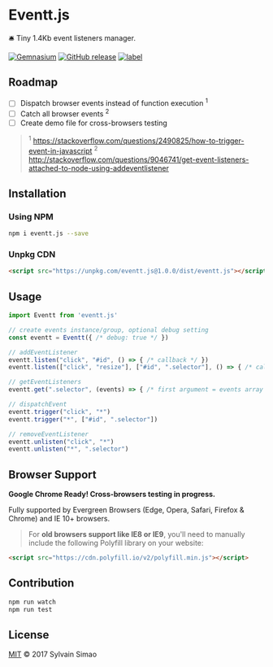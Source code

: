 # Eventt.js

🛎️ Tiny 1.4Kb event listeners manager.

[![Gemnasium](https://img.shields.io/gemnasium/maoosi/eventt.js.svg)](https://github.com/maoosi/eventt.js) [![GitHub release](https://img.shields.io/github/release/maoosi/eventt.js.svg)](https://github.com/maoosi/eventt.js)  [![label](https://img.shields.io/github/issues-raw/badges/maoosi/eventt.js.svg)](https://github.com/maoosi/eventt.js)


## Roadmap

- [ ] Dispatch browser events instead of function execution <sup>1</sup>
- [ ] Catch all browser events <sup>2</sup>
- [ ] Create demo file for cross-browsers testing

> <sup>1</sup> https://stackoverflow.com/questions/2490825/how-to-trigger-event-in-javascript
> <sup>2</sup> http://stackoverflow.com/questions/9046741/get-event-listeners-attached-to-node-using-addeventlistener


## Installation

### Using NPM

```bash
npm i eventt.js --save
```

### Unpkg CDN

```html
<script src="https://unpkg.com/eventt.js@1.0.0/dist/eventt.js"></script>
```


## Usage

```javascript
import Eventt from 'eventt.js'

// create events instance/group, optional debug setting
const eventt = Eventt({ /* debug: true */ })

// addEventListener
eventt.listen("click", "#id", () => { /* callback */ })
eventt.listen(["click", "resize"], ["#id", ".selector"], () => { /* callback */ }, { /* opts */ })

// getEventListeners
eventt.get(".selector", (events) => { /* first argument = events array */ })

// dispatchEvent
eventt.trigger("click", "*")
eventt.trigger("*", ["#id", ".selector"])

// removeEventListener
eventt.unlisten("click", "*")
eventt.unlisten("*", ".selector")
```


## Browser Support

**Google Chrome Ready! Cross-browsers testing in progress.**

Fully supported by Evergreen Browsers (Edge, Opera, Safari, Firefox & Chrome) and IE 10+ browsers.

> For **old browsers support like IE8 or IE9**, you'll need to manually include the following Polyfill library on your website:
>
```html
<script src="https://cdn.polyfill.io/v2/polyfill.min.js"></script>
```


## Contribution

```bash
npm run watch
npm run test
```


## License

[MIT](https://github.com/maoosi/eventt.js/blob/master/LICENSE.md) © 2017 Sylvain Simao
